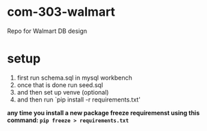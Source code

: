 # com-303-walmart
Repo for Walmart DB design


# setup
1. first run schema.sql in mysql workbench
1. once that is done run seed.sql
1. and then set up venve (optional)
1. and then run `pip install -r requirements.txt'   


**any time you install a new package freeze requiremenst using this command: `pip freeze > requirements.txt`**




